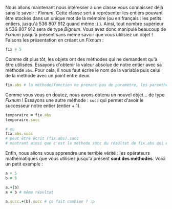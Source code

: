 Nous allons maintenant nous intéresser à une classe vous connaissez déjà sans le savoir : *Fixnum*. Cette classe sert à représenter les entiers pouvant être stockés dans un unique mot de la mémoire (ou en français : les petits entiers, jusqu'à 536 807 912 quand même :) ). Ainsi, tout nombre supérieur à 536 807 912 sera de type *Bignum*. Vous avez donc manipulé beaucoup de *Fixnum* jusqu'à présent sans même savoir que vous utilisiez un objet ! Faisons les présentation en créant un *Fixnum* :

```ruby
fix = 5
```

Comme dit plus tôt, les objets ont des méthodes qui ne demandent qu'à être utilisées. Essayons d'obtenir la valeur absolue de notre entier avec sa méthode `abs`. Pour cela, il nous faut écrire le nom de la variable puis celui de la méthode avec un point entre deux.

```ruby
fix.abs # la méthode/fonction ne prenant pas de paramètre, les parenthèses sont facultatives
```

Comme vous vous en doutez, nous avons obtenu un nouvel objet... de type *Fixnum* ! Essayons une autre méthode : `succ` qui permet d'avoir le successeur notre entier (entier + 1).

```ruby
temporaire = fix.abs
temporaire.succ

# ou
fix.abs.succ
# peut être écrit (fix.abs).succ
# montrant ainsi que c'est la méthode succ du résultat de fix.abs qui est appelée
```

Enfin, nous allons vous apprendre une terrible vérité : les opérateurs mathématiques que vous utilisiez jusqu'à présent **sont des méthodes**. Voici un petit exemple :

```ruby
a = 5
b = 6

a.+(b)
a + b # même résultat

a.succ.+(b).succ # ça fait combien ? :p
```